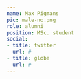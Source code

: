 ```yaml
---
name: Max Pigmans
pic: male-no.png
role: alumni
position: MSc. student
social:
- title: twitter
  url: #
- title: globe
  url: #
---
```


